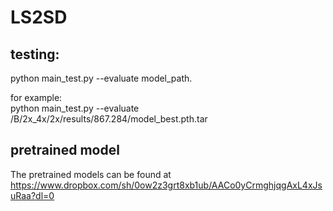 # LS2SD
## testing:  
python main_test.py --evaluate model_path.  
  
for example:  
python main_test.py --evaluate /B/2x_4x/2x/results/867.284/model_best.pth.tar  
  
## pretrained model  
The pretrained models can be found at https://www.dropbox.com/sh/0ow2z3grt8xb1ub/AACo0yCrmghjqgAxL4xJsuRaa?dl=0

